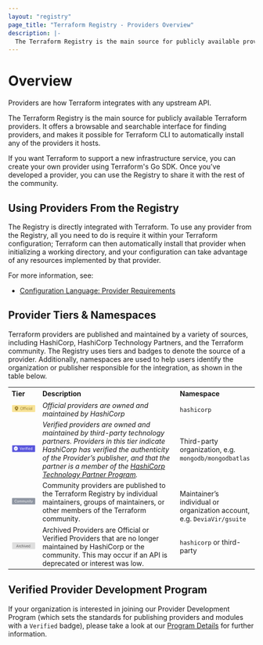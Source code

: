 ```yaml
---
layout: "registry"
page_title: "Terraform Registry - Providers Overview"
description: |-
  The Terraform Registry is the main source for publicly available providers, plugins that allow Terraform to interact with APIs.
---
```


# Overview

Providers are how Terraform integrates with any upstream API.

The Terraform Registry is the main source for publicly available Terraform providers. It offers a browsable and searchable interface for finding providers, and makes it possible for Terraform CLI to automatically install any of the providers it hosts.

If you want Terraform to support a new infrastructure service, you can create your own provider using Terraform's Go SDK. Once you've developed a provider, you can use the Registry to share it with the rest of the community.

## Using Providers From the Registry

The Registry is directly integrated with Terraform. To use any provider from the Registry, all you need to do is require it within your Terraform configuration; Terraform can then automatically install that provider when initializing a working directory, and your configuration can take advantage of any resources implemented by that provider.

For more information, see:

- [Configuration Language: Provider Requirements](/docs/language/providers/requirements.html)

## Provider Tiers & Namespaces

Terraform providers are published and maintained by a variety of sources, including HashiCorp, HashiCorp Technology Partners, and the Terraform community. The Registry uses tiers and badges to denote the source of a provider. Additionally, namespaces are used to help users identify the organization or publisher responsible for the integration, as shown in the table below.

<table border="0" style="border-collapse: collapse; width: 100%;">
<tbody>
<tr style="height: 21px;">
<td style="width: 12.4839%; height: 21px;"><strong>Tier</strong></td>
<td style="width: 55.7271%; height: 21px;"><strong>Description</strong></td>
<td style="width: 31.7889%; height: 21px;"><strong>Namespace</strong></td>
</tr>
<tr style="height: 21px;">
<td style="width: 12.4839%; height: 21px;"><img src="./images/official-tier.png" alt="" /></td>
<td style="width: 55.7271%; height: 21px;"><i><span style="font-weight: 400;">Official providers are owned and maintained by HashiCorp </span></i></td>
<td style="width: 31.7889%; height: 21px;"><code><span style="font-weight: 400;">hashicorp</span></code></td>
</tr>
<tr style="height: 21px;">
<td style="width: 12.4839%; height: 21px;"><img src="./images/verified-tier.png" alt="" /></td>
<td style="width: 55.7271%; height: 21px;"><i><span style="font-weight: 400;">Verified providers are owned and maintained by third-party technology partners. Providers in this tier indicate HashiCorp has verified the authenticity of the Provider&rsquo;s publisher, and that the partner is a member of the </span></i><a href="https://www.hashicorp.com/ecosystem/become-a-partner/"><i><span style="font-weight: 400;">HashiCorp Technology Partner Program</span></i></a><i><span style="font-weight: 400;">.</span></i></td>
<td style="width: 31.7889%; height: 21px;"><span style="font-weight: 400;">Third-party organization, e.g. </span><code><span style="font-weight: 400;">mongodb/mongodbatlas</span></code></td>
</tr>
<tr style="height: 21px;">
<td style="width: 12.4839%; height: 21px;"><img src="./images/community-tier.png" alt="" /></td>
<td style="width: 55.7271%; height: 21px;">Community providers are published to the Terraform Registry by individual maintainers, groups of maintainers, or other members of the Terraform community.</td>
<td style="width: 31.7889%; height: 21px;"><br />Maintainer&rsquo;s individual or organization account, e.g. <code>DeviaVir/gsuite</code></td>
</tr>
<tr style="height: 21px;">
<td style="width: 12.4839%; height: 21px;"><img src="./images/archived-tier.png" alt="" /></td>
<td style="width: 55.7271%; height: 21px;">Archived Providers are Official or Verified Providers that are no longer maintained by HashiCorp or the community. This may occur if an API is deprecated or interest was low.</td>
<td style="width: 31.7889%; height: 21px;"><code>hashicorp</code> or third-party</td>
</tr>
</tbody>
</table>
<p></p>

## Verified Provider Development Program

If your organization is interested in joining our Provider Development Program (which sets the standards for publishing providers and modules with a `Verified` badge), please take a look at our [Program Details](/guides/terraform-provider-development-program.html) for further information.
